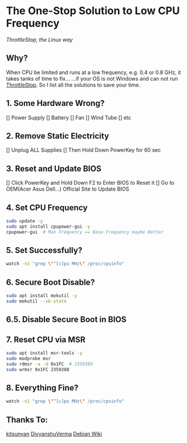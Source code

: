 # The One-Stop Solution to Low CPU Frequency
*ThrottleStop, the Linux way*

## Why?
When CPU be limited and runs at a low frequency, e.g. 0.4 or 0.8 GHz, it takes tanks of time to fix... ...if your OS is not Windows and can not run [ThrottleStop](https://www.techpowerup.com/download/techpowerup-throttlestop/).
So I list all the solutions to save your time.

## 1. Some Hardware Wrong?
[] Power Supply 
[] Battery
[] Fan
[] Wind Tube
[] etc

## 2. Remove Static Electricity
[] Unplug ALL Supplies
[] Then Hold Down PowerKey for 60 sec

## 3. Reset and Update BIOS
[] Click PowerKey and Hold Down F2 to Enter BIOS to Reset it
[] Go to OEM(Acer Asus Dell...) Official Site to Update BIOS

## 4. Set CPU Frequency
```bash
sudo update -y
sudo apt install cpupower-gui -y
cpupower-gui  # Max Frequency == Base Frequency maybe Better
```

## 5. Set Successfully?
```bash
watch -n1 "grep \"^[c]pu MHz\" /proc/cpuinfo"
```
## 6. Secure Boot Disable?
```bash
sudo apt install mokutil -y
sudo mokutil --sb-state
```
## 6.5. Disable Secure Boot in BIOS

## 7. Reset CPU via MSR
```bash
sudo apt install msr-tools -y
sudo modprobe msr
sudo rdmsr -a -d 0x1FC  # 2359389
sudo wrmsr 0x1FC 2359388
```

## 8. Everything Fine?
```bash
watch -n1 "grep \"^[c]pu MHz\" /proc/cpuinfo"
```

## Thanks To:
[kitsunyan](https://github.com/kitsunyan/intel-undervolt)
[DivyanshuVerma](https://github.com/DivyanshuVerma/throttlestop-linux)
[Debian Wiki](https://wiki.debian.org/CpuFrequencyScaling)
